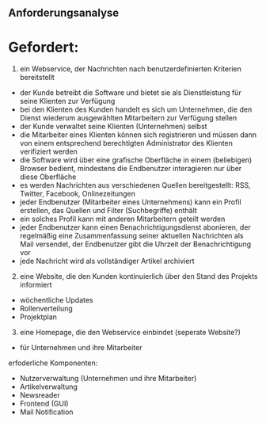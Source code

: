 ﻿## Anforderungsanalyse
# Gefordert:
1) ein Webservice, der Nachrichten nach benutzerdefinierten Kriterien bereitstellt
- der Kunde betreibt die Software und bietet sie als Dienstleistung
  für seine Klienten zur Verfügung
- bei den Klienten des Kunden handelt es sich um Unternehmen, 
  die den Dienst wiederum ausgewählten Mitarbeitern zur Verfügung stellen
- der Kunde verwaltet seine Klienten (Unternehmen) selbst
- die Mitarbeiter eines Klienten können sich registrieren und
  müssen dann von einem entsprechend berechtigten Administrator des Klienten 
  verifiziert werden
- die Software wird über eine grafische Oberfläche in einem (beliebigen) Browser
  bedient, mindestens die Endbenutzer interagieren nur über diese Oberfläche
- es werden Nachrichten aus verschiedenen Quellen bereitgestellt:
  RSS, Twitter, Facebook, Onlinezeitungen
- jeder Endbenutzer (Mitarbeiter eines Unternehmens) kann ein Profil erstellen,
  das Quellen und Filter (Suchbegriffe) enthält
- ein solches Profil kann mit anderen Mitarbeitern geteilt werden
- jeder Endbenutzer kann einen Benachrichtigungsdienst abonieren, der regelmäßig
  eine Zusammenfassung seiner aktuellen Nachrichten als Mail versendet,
  der Endbenutzer gibt die Uhrzeit der Benachrichtigung vor
- jede Nachricht wird als vollständiger Artikel archiviert


2) eine Website, die den Kunden kontinuierlich über den Stand des Projekts informiert
- wöchentliche Updates
- Rollenverteilung
- Projektplan


3) eine Homepage, die den Webservice einbindet (seperate Website?)
- für Unternehmen und ihre Mitarbeiter





erfoderliche Komponenten:
- Nutzerverwaltung (Unternehmen und ihre Mitarbeiter)
- Artikelverwaltung
- Newsreader
- Frontend (GUI)
- Mail Notification
